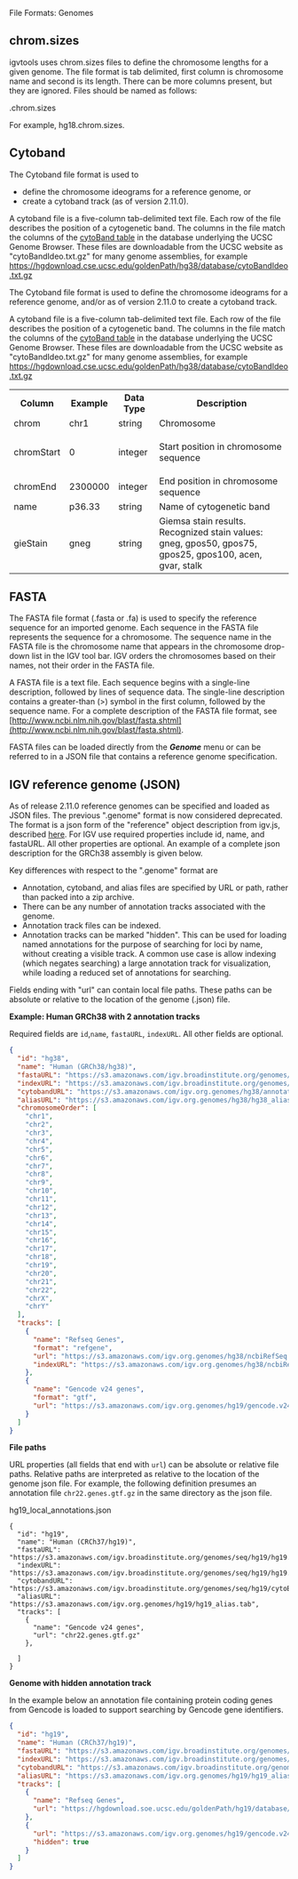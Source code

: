 
<!---
The page title should not go in the menu
-->
<p class="page-title">File Formats: Genomes</p>

## chrom.sizes

igvtools uses chrom.sizes files to define the chromosome lengths for a given genome.    The file format is tab delimited, first column is chromosome name and second is its length.  There can be more columns present, but they are ignored.  Files should be named as follows:

   <genomdID>.chrom.sizes

For example,  hg18.chrom.sizes.

## Cytoband

The Cytoband file format is used to 
  
* define the chromosome ideograms for a reference genome, or 
* create a cytoband track (as of version 2.11.0).

A cytoband file is a five-column tab-delimited text file. Each row of the file describes the position of a cytogenetic band. The columns in the file match the columns of the [cytoBand table](http://genome.ucsc.edu/cgi-bin/hgTables?db=hg38&hgta_group=map&hgta_track=cytoBand&hgta_table=cytoBand&hgta_doSchema=describe+table+schema) in the database underlying the UCSC Genome Browser.  These files are downloadable from the UCSC website as "cytoBandIdeo.txt.gz" for many genome assemblies, for example https://hgdownload.cse.ucsc.edu/goldenPath/hg38/database/cytoBandIdeo.txt.gz

The Cytoband file format is used to define the chromosome ideograms for a reference genome, and/or as of version 2.11.0 to create a cytoband track.

A cytoband file is a five-column tab-delimited text file. Each row of the file describes the position of a cytogenetic band. The columns in the file match the columns of the [cytoBand table](http://genome.ucsc.edu/cgi-bin/hgTables?db=hg38&hgta_group=map&hgta_track=cytoBand&hgta_table=cytoBand&hgta_doSchema=describe+table+schema) in the database underlying the UCSC Genome Browser.  These files are downloadable from the UCSC website as "cytoBandIdeo.txt.gz" for many genome assemblies, for example https://hgdownload.cse.ucsc.edu/goldenPath/hg38/database/cytoBandIdeo.txt.gz

<table class="general" width="100%">
	<tbody>
		<tr>
			<th>
				Column</th>
			<th>
				Example</th>
			<th>
				Data Type</th>
			<th>
				Description</th>
		</tr>
		<tr>
			<td>
				chrom</td>
			<td>
				chr1</td>
			<td>
				string</td>
			<td>
				Chromosome</td>
		</tr>
		<tr>
			<td>
				chromStart</td>
			<td>
				0</td>
			<td>
				integer</td>
			<td>
				<p>Start position in chromosome sequence</p>
			</td>
		</tr>
		<tr>
			<td>
				chromEnd</td>
			<td>
				2300000</td>
			<td>
				integer</td>
			<td>
				End position in chromosome sequence</td>
		</tr>
		<tr>
			<td>
				name</td>
			<td>
				p36.33</td>
			<td>
				string</td>
			<td>
				Name of cytogenetic band</td>
		</tr>
		<tr>
			<td>
				gieStain</td>
			<td>
				gneg</td>
			<td>
				string</td>
			<td>
				Giemsa stain results. Recognized stain values: gneg, gpos50, gpos75, gpos25, gpos100, acen, gvar, stalk</td>
		</tr>
	</tbody>
</table>

## FASTA

The FASTA file format (.fasta or .fa) is used to specify the reference sequence for an imported genome. Each sequence in the FASTA file represents the sequence for a chromosome. The sequence name in the FASTA file is the chromosome name that appears in the chromosome drop-down list in the IGV tool bar. IGV orders the chromosomes based on their names, not their order in the FASTA file.

A FASTA file is a text file. Each sequence begins with a single-line description, followed by lines of sequence data. The single-line description contains a greater-than (>) symbol in the first column, followed by the sequence name. For a complete description of the FASTA file format, see [http://www.ncbi.nlm.nih.gov/blast/fasta.shtml](http://www.ncbi.nlm.nih.gov/blast/fasta.shtml).

FASTA files can be loaded directly from the **_Genome_** menu or can be referred to in a JSON file that contains a reference genome specification.

## IGV reference genome (JSON)

As of release 2.11.0 reference genomes can be specified and loaded as JSON files.  The previous ".genome" format is now considered deprecated.  The format is a json form of the "reference" object description from igv.js, described [here](https://github.com/igvteam/igv.js/wiki/Reference-Genome).  For IGV use required properties include id, name, and fastaURL.  All other properties are optional.  An example of a complete json description for the GRCh38 assembly is given below.

Key differences with respect to the ".genome" format are

* Annotation, cytoband, and alias files are specified by URL or path, rather than packed into a zip archive.
* There can be any number of annotation tracks associated with the genome.  
* Annotation track files can be indexed.
* Annotation tracks can be marked "hidden".  This can be used for loading named annotations for the purpose of searching for loci by name, without creating a visible track.  A common use case is allow indexing (which negates searching) a large annotation track for visualization, while loading a reduced set of annotations for searching.

Fields ending with "url" can contain local file paths.  These paths can be absolute or relative to the location of the genome (.json) file.

**Example: Human GRCh38 with 2 annotation tracks**

Required fields are ```id```,```name```, ```fastaURL```, ```indexURL```.   All other fields are optional.

```json
{
  "id": "hg38",
  "name": "Human (GRCh38/hg38)",
  "fastaURL": "https://s3.amazonaws.com/igv.broadinstitute.org/genomes/seq/hg38/hg38.fa",
  "indexURL": "https://s3.amazonaws.com/igv.broadinstitute.org/genomes/seq/hg38/hg38.fa.fai",
  "cytobandURL": "https://s3.amazonaws.com/igv.org.genomes/hg38/annotations/cytoBandIdeo.txt.gz",
  "aliasURL": "https://s3.amazonaws.com/igv.org.genomes/hg38/hg38_alias.tab",
  "chromosomeOrder": [
    "chr1",
    "chr2",
    "chr3",
    "chr4",
    "chr5",
    "chr6",
    "chr7",
    "chr8",
    "chr9",
    "chr10",
    "chr11",
    "chr12",
    "chr13",
    "chr14",
    "chr15",
    "chr16",
    "chr17",
    "chr18",
    "chr19",
    "chr20",
    "chr21",
    "chr22",
    "chrX",
    "chrY"
  ],
  "tracks": [
    {
      "name": "Refseq Genes",
      "format": "refgene",
      "url": "https://s3.amazonaws.com/igv.org.genomes/hg38/ncbiRefSeq.sorted.txt.gz",
      "indexURL": "https://s3.amazonaws.com/igv.org.genomes/hg38/ncbiRefSeq.sorted.txt.gz.tbi"
    },
    {
      "name": "Gencode v24 genes",
      "format": "gtf",
      "url": "https://s3.amazonaws.com/igv.org.genomes/hg19/gencode.v24.genes.gtf.gz"
    }
  ]
}

```

**File paths**

URL properties (all fields that end with ```url```) can be absolute or relative file paths.  Relative paths are interpreted as relative to the location of the genome json file.   For example, the following definition presumes an annotation file ```chr22.genes.gtf.gz``` in the same directory as the json file.

hg19_local_annotations.json
```
{
  "id": "hg19",
  "name": "Human (CRCh37/hg19)",
  "fastaURL": "https://s3.amazonaws.com/igv.broadinstitute.org/genomes/seq/hg19/hg19.fasta",
  "indexURL": "https://s3.amazonaws.com/igv.broadinstitute.org/genomes/seq/hg19/hg19.fasta.fai",
  "cytobandURL": "https://s3.amazonaws.com/igv.broadinstitute.org/genomes/seq/hg19/cytoBand.txt",
  "aliasURL": "https://s3.amazonaws.com/igv.org.genomes/hg19/hg19_alias.tab",
  "tracks": [
    {
      "name": "Gencode v24 genes",
      "url": "chr22.genes.gtf.gz"
    },

  ]
}
```


**Genome with hidden annotation track**

In the example below an annotation file containing protein coding genes from Gencode is loaded to support searching by Gencode gene identifiers.  


```json
{
  "id": "hg19",
  "name": "Human (CRCh37/hg19)",
  "fastaURL": "https://s3.amazonaws.com/igv.broadinstitute.org/genomes/seq/hg19/hg19.fasta",
  "indexURL": "https://s3.amazonaws.com/igv.broadinstitute.org/genomes/seq/hg19/hg19.fasta.fai",
  "cytobandURL": "https://s3.amazonaws.com/igv.broadinstitute.org/genomes/seq/hg19/cytoBand.txt",
  "aliasURL": "https://s3.amazonaws.com/igv.org.genomes/hg19/hg19_alias.tab",
  "tracks": [
    {
      "name": "Refseq Genes",
      "url": "https://hgdownload.soe.ucsc.edu/goldenPath/hg19/database/ncbiRefSeq.txt.gz"
    },
    {
      "url": "https://s3.amazonaws.com/igv.org.genomes/hg19/gencode.v24.genes.gtf.gz",
      "hidden": true
    }
  ]
}
```
